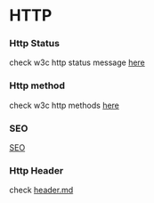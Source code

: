 # HTTP

### Http Status
check w3c http status message [here](http://www.w3schools.com/tags/ref_httpmessages.asp)

### Http method
check w3c http methods [here](http://www.w3schools.com/tags/ref_httpmethods.asp)

### SEO
[SEO](SEO.md)

### Http Header
check [header.md](header.md)
